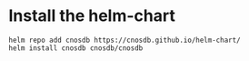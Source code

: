 # Install the helm-chart

```
helm repo add cnosdb https://cnosdb.github.io/helm-chart/
helm install cnosdb cnosdb/cnosdb
```
